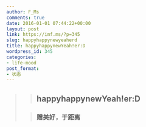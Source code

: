 ```yaml
---
author: F_Ms
comments: true
date: 2016-01-01 07:44:22+00:00
layout: post
link: https://imf.ms/?p=345
slug: happyhappynewyeaherd
title: happyhappynewYeah!er:D
wordpress_id: 345
categories:
- life-mood
post_format:
- 状态
---
```


<blockquote>

> 
> ## happyhappynewYeah!er:D
> 
> 

> 
> ### 赠美好，于距离
> 
> 
</blockquote>
